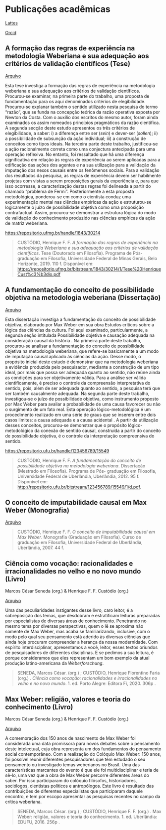 # Publicações acadêmicas


[Lattes](http://lattes.cnpq.br/4370637220566487)

[Orcid](https://orcid.org/0000-0001-7060-3446)


## A formação das regras de experiência na metodologia Weberiana e sua adequação aos critérios de validação científicos (Tese)

[Arquivo](https://github.com/henriqueffc/academia/blob/main/Tese%20HenriqueCust%C3%B3dio.pdf)

Esta tese investiga a formação das regras de experiência na metodologia weberiana e sua adequação aos critérios de validação científicos. Procurou-se examinar, na primeira parte do trabalho, uma proposta de fundamentação para os aqui denominados critérios de elegibilidade. Procurou-se explanar também o sentido utilizado nesta pesquisa do termo “razão”, que se funda na concepção teórica da razão operativa exposta por Newton da Costa. Com o auxílio dos escritos do mesmo autor, foram ainda examinados os assim nomeados princípios pragmáticos da razão científica. A segunda secção deste estudo apresentou os três critérios de elegibilidade, a saber: i) a diferença entre ser (_sein_) e dever-ser (_sollen_); ii) a possibilidade de subsunção da ação individual; iii) a construção de conceitos como tipos ideais. Na terceira parte deste trabalho, justificou-se a ação racionalmente correta como uma conjectura antecipada para uma operação reflexiva. No entanto, foi ressaltado que há uma diferença significativa em relação às regras de experiência ao serem aplicadas para a edificação das ações dos agentes e na sua utilização para a validação da imputação dos nexos causais entre os fenômenos sociais. Para a validação dos resultados da pesquisa, as regras de experiência devem ser habilmente projetas com vistas a serem proposições gerais da experiência e, para que isso ocorresse, a caracterização destas regras foi delineada a partir do chamado “problema de Fermi”. Posteriormente a esta proposta metodológica, ponderou-se em como o cientista conduz uma experimentação mental nas ciências empíricas da ação e estruturou-se logicamente o juízo de possibilidade objetiva como uma proposição contrafactual. Assim, procurou-se demonstrar a estrutura lógica do modo de validação do conhecimento produzido nas ciências empíricas da ação de matriz weberiana.

https://repositorio.ufmg.br/handle/1843/30214

>CUSTÓDIO, Henrique F. F. _A formação das regras de experiência na metodologia Weberiana e sua adequação aos critérios de validação científicos_. Tese (Doutorado em Filosofia). Programa de Pós-graduação em Filosofia, Universidade Federal de Minas Gerais, Belo Horizonte, 2019. 110 f. Disponível em: <https://repositorio.ufmg.br/bitstream/1843/30214/1/Tese%20HenriqueCust%c3%b3dio.pdf>




## A fundamentação do conceito de possibilidade objetiva na metodologia weberiana (Dissertação)

[Arquivo](https://github.com/henriqueffc/academia/blob/main/disserta%C3%A7%C3%A3o%20HenriqueCust%C3%B3dio.pdf)

Esta dissertação investiga a fundamentação do conceito de possibilidade objetiva, elaborado por Max Weber em sua obra Estudos críticos sobre a lógica das ciências da cultura. Foi aqui examinado, particularmente, a segunda seção intitulada Possibilidade objetiva e causação adequada na consideração causal da história . Na primeira parte deste trabalho, procurou-se analisar a fundamentação do conceito de possibilidade objetiva na metodologia weberiana, que refere-se basicamente a um modo de imputação causal aplicado às ciências da ação. Desse modo, o propósito inicial deste estudo é demonstrar que na metodologia weberiana a evidência produzida pelo pesquisador, mediante a construção de um tipo ideal, por mais que possa ser adequada quanto ao sentido, não reúne ainda as condições para ser objetivamente válida. Para a análise ser válida cientificamente, é preciso o controle da compreensão interpretativa do sentido, pois, além de ser adequada quanto ao sentido, a pesquisa terá que ser também causalmente adequada. Na segunda parte deste trabalho, investigou-se o juízo de possibilidade objetiva, como instrumento proposto por Max Weber para avaliar a probabilidade de uma causa favorecer ou não o surgimento de um fato real. Esta operação lógico-metodológica é um procedimento realizado em uma série de graus que se inserem entre dois casos limites: a causa adequada e a causa acidental . A partir da utilização desses conceitos, procurou-se demonstrar que o propósito lógico-metodológico da conexão de sentido causal, construída a partir do conceito de possibilidade objetiva, é o controle da interpretação compreensiva do sentido.

https://repositorio.ufu.br/handle/123456789/15549

>CUSTÓDIO, Henrique F. F. _A fundamentação do conceito de possibilidade objetiva na metodologia weberiana_. Dissertação (Mestrado em Filosofia). Programa de Pós-
graduação em Filosofia, Universidade Federal de Uberlândia, Uberlândia, 2012. 95 f. Disponível em: <http://repositorio.ufu.br/bitstream/123456789/15549/1/d.pdf>.




## O conceito de imputabilidade causal em Max Weber (Monografia)

[Arquivo](https://github.com/henriqueffc/academia/blob/main/monografia.pdf)

>CUSTÓDIO, Henrique F. F. _O conceito de imputabilidade causal em Max Weber_. Monografia (Graduação em Filosofia). Curso de graduação em Filosofia, Universidade Federal de Uberlândia, Uberlândia, 2007. 44 f.



## Ciência como vocação: racionalidades e irracionalidades no velho e no novo mundo (Livro)

Marcos César Seneda (org.) & Henrique F. F. Custódio (org.) 

[Arquivo](https://github.com/henriqueffc/academia/blob/main/ci%C3%AAnciaWeber.pdf)

Uma das peculiaridades instigantes desse livro, caro leitor, é a sobreposição dos temas, que desdobram e estratificam leituras preparadas por especialistas de diversas áreas de conhecimento. Penetrando no mesmo tema por diversas perspectivas, quem o lê se aproxima não somente de Max Weber, mas acaba se familiarizando, inclusive, com o modo pelo qual seu pensamento está aderido às diversas ciências que ainda hoje procuram compreender a herança da nossa modernidade. Com espírito interdisciplinar, apresentamos a você, leitor, esses textos oriundos de pesquisadores de diferentes disciplinas. E se pedimos a sua leitura, é porque consideramos que eles representam um bom exemplo da atual produção latino-americana da _Weberforschung_. 

>SENEDA, Marcos César. (org.) ; CUSTÓDIO, Henrique Florentino Faria (org.) . _Ciência como vocação: racionalidades e irracionalidades no velho e no novo mundo_. 1. ed. Porto Alegre: Editora Fi, 2020. 306p .






## Max Weber: religião, valores e teoria do conhecimento (Livro)

Marcos César Seneda (org.) & Henrique F. F. Custódio (org.) 

[Arquivo](https://github.com/henriqueffc/academia/blob/main/livroWeberI.pdf)

A comemoração dos 150 anos de nascimento de Max Weber foi considerada uma data promissora para novos debates sobre o pensamento deste intelectual, cuja obra representa um dos fundamentos do pensamento social contemporâneo. Com a realização do Colóquio Max Weber: 150 anos, foi possível reunir diferentes pesquisadores que têm estudado o seu pensamento ou investigado temas weberianos no Brasil. Uma das características marcantes do evento é que ele foi multidisciplinar e teria de sê-lo, uma vez que a obra de Max Weber percorre diferentes áreas do saber. Por isso participaram do colóquio filósofos, historiadores, sociólogos, cientistas políticos e antropólogos. Este livro é resultado das contribuições de diferentes especialistas que participaram daquele encontro, e tem por escopo apresentar as pesquisas recentes no campo da crítica weberiana. 

>SENEDA, Marcos César. (org.) ; CUSTÓDIO, Henrique F. F. (org.) . Max Weber: religião, valores e teoria do conhecimento. 1. ed. Uberlândia: EDUFU, 2016. 256p .

